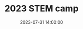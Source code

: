 ---
date: 2023-07-31 14:00:00
dates: 9:00 am every day from Jul 31 2023 to Aug 3 2023
draft: false
durationMinutes: 180
title: 2023 STEM camp
---